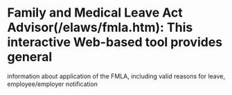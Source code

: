 # Family and Medical Leave Act Advisor(/elaws/fmla.htm): This interactive Web-based tool provides general

information about application of the FMLA, including valid reasons for leave, employee/employer notiﬁcation